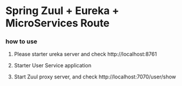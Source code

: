 Spring Zuul + Eureka + MicroServices Route
==================================


### how to use

1. Please starter ureka server and check http://localhost:8761

2. Starter User Service application

3. Start Zuul proxy server, and check http://localhost:7070/user/show